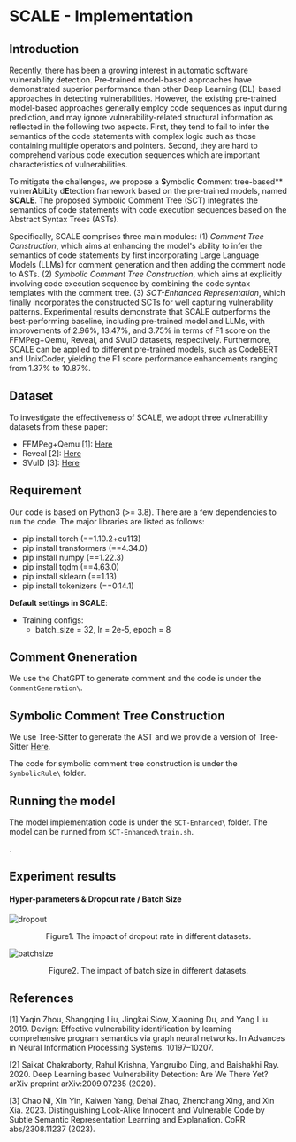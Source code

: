 

# SCALE - Implementation
## 

## Introduction
Recently, there has been a growing interest in automatic software vulnerability detection. Pre-trained model-based approaches have demonstrated superior performance than other Deep Learning (DL)-based approaches in detecting vulnerabilities. However, the existing pre-trained model-based approaches generally employ code sequences as input during prediction, and may ignore vulnerability-related structural information as reflected in the following two aspects. First, they tend to fail to infer the semantics of the code statements with complex logic such as those containing multiple operators and pointers. Second, they are hard to comprehend various code execution sequences which are important characteristics of vulnerabilities.


To mitigate the challenges, we propose a **S**ymbolic **C**omment tree-based** vulner**A**bi**L**ity d**E**tection framework based on the pre-trained models, named **SCALE**. The proposed Symbolic Comment Tree (SCT) integrates the semantics of code statements with code execution sequences based on the Abstract Syntax Trees (ASTs).



Specifically, SCALE comprises three main modules: (1) *Comment Tree Construction*, which aims at enhancing the model's ability to infer the semantics of code statements by first incorporating Large Language Models (LLMs) for comment generation and then adding the comment node to ASTs. (2) *Symbolic Comment Tree Construction*, which aims at explicitly involving code execution sequence by combining the code syntax templates with the comment tree. (3) *SCT-Enhanced Representation*, which finally incorporates the constructed SCTs for well capturing vulnerability patterns. Experimental results demonstrate that SCALE outperforms the best-performing baseline, including pre-trained model and LLMs, with improvements of 2.96\%, 13.47\%, and 3.75\% in terms of F1 score on the FFMPeg+Qemu, Reveal, and SVulD datasets, respectively. Furthermore, SCALE can be applied to different pre-trained models, such as CodeBERT and UnixCoder, yielding the F1 score performance enhancements ranging from 1.37\% to 10.87\%. 

## Dataset
To investigate the effectiveness of SCALE, we adopt three vulnerability datasets from these paper: 

* FFMPeg+Qemu [1]: [Here](https://drive.google.com/file/d/1LrGV9i5A90qO8S49Bmo3K9AVQyl1sbOI/view?usp=drive_link)
* Reveal [2]: [Here](https://drive.google.com/file/d/1TcV_KzeBWCnAChl92g6vonpNhSVB0H0A/view?usp=drive_link)
* SVulD [3]: [Here](https://drive.google.com/file/d/1fw3SmCJjUCche2cSAhBjjnii7TO3qBje/view?usp=drive_link)
## Requirement
Our code is based on Python3 (>= 3.8). There are a few dependencies to run the code. The major libraries are listed as follows:

* pip install torch (==1.10.2+cu113)
* pip install transformers (==4.34.0)
* pip install numpy (==1.22.3)
* pip install tqdm (==4.63.0)
* pip install sklearn (==1.13)
* pip install tokenizers (==0.14.1)


**Default settings in SCALE**:
* Training configs: 
    * batch_size = 32, lr = 2e-5, epoch = 8

## Comment Gneneration
We use the ChatGPT to generate comment and  the code is under the ```CommentGeneration\```. 

## Symbolic Comment Tree Construction
We use Tree-Sitter to generate the AST and we provide a version of Tree-Sitter [Here](https://drive.google.com/file/d/1JMQbWIgN6GRGRAXW7UdYzD7OVScBK-Fq/view?usp=drive_link). 

The code for symbolic comment tree construction is under the ```SymbolicRule\``` folder. 

## Running the model
The model implementation code is under the ```SCT-Enhanced\``` folder. The model can be runned from ```SCT-Enhanced\train.sh```.

.

## Experiment results
#### Hyper-parameters & Dropout rate / Batch Size


![dropout](https://anonymous.4open.science/r/Comment4Vul2024/Figures/Dropout.png)

<center>Figure1. The impact of dropout rate in different datasets.</center>



![batchsize](https://anonymous.4open.science/r/Comment4Vul2024/Figures/Batchsize.png)

<center>Figure2. The impact of batch size in different datasets.</center>



## References
[1] Yaqin Zhou, Shangqing Liu, Jingkai Siow, Xiaoning Du, and Yang Liu. 2019. Devign: Effective vulnerability identification by learning comprehensive program semantics via graph neural networks. In Advances in Neural Information Processing Systems. 10197–10207.

[2] Saikat Chakraborty, Rahul Krishna, Yangruibo Ding, and Baishakhi Ray. 2020. Deep Learning based Vulnerability Detection: Are We There Yet? arXiv preprint arXiv:2009.07235 (2020).

[3] Chao Ni, Xin Yin, Kaiwen Yang, Dehai Zhao, Zhenchang Xing, and Xin Xia. 2023. Distinguishing Look-Alike Innocent and Vulnerable Code by Subtle Semantic Representation Learning and Explanation. CoRR abs/2308.11237 (2023).